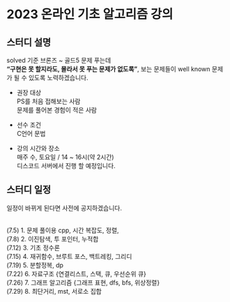 # 2023 온라인 기초 알고리즘 강의


## 스터디 설명  
 solved 기준 브론즈 ~ 골드5 문제 푸는데  
 **“구현은 못 할지라도, 몰라서 못 푸는 문제가 없도록”**, 보는 문제들이 well known 문제가 될 수 있도록 노력하겠습니다.
 

* 권장 대상  
 PS를 처음 접해보는 사람  
 문제를 풀어본 경험이 적은 사람  

* 선수 조건  
 C언어 문법

* 강의 시간와 장소  
 매주 수, 토요일 / 14 ~ 16시(약 2시간)  
 디스코드 서버에서 진행 할 예정입니다.  

## 스터디 일정  
 일정이 바뀌게 된다면 사전에 공지하겠습니다. 
 </br></br>

 (7.5) 1. 문제 풀이용 cpp, 시간 복잡도, 정렬,   
 (7.8) 2. 이진탐색, 투 포인터, 누적합  
 (7.12) 3. 기초 정수론  
 (7.15) 4. 재귀함수, 브루트 포스, 백트레킹, 그리디  
 (7.19) 5. 분할정복, dp  
 (7.22) 6. 자료구조 {연결리스트, 스택, 큐, 우선순위 큐}  
 (7.26) 7. 그래프 알고리즘 {그래프 표현, dfs, bfs, 위상정렬}  
(7.29) 8. 최단거리, mst, 서로소 집합  
